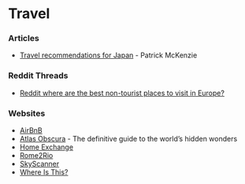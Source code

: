 # Travel

### Articles

* [Travel recommendations for Japan](https://www.kalzumeus.com/japan-recommendations/) - Patrick McKenzie

### Reddit Threads

* [Reddit where are the best non-tourist places to visit in Europe?](https://www.reddit.com/r/AskReddit/comments/65184x/reddit\_where\_are\_the\_best\_nontourist\_places\_to/)

### Websites

* [AirBnB](https://www.airbnb.it/)
* [Atlas Obscura](https://www.atlasobscura.com/) - The definitive guide to the world’s hidden wonders
* [Home Exchange](https://www.homeexchange.com/)
* [Rome2Rio](https://www.rome2rio.com/)
* [SkyScanner](https://www.skyscanner.it/)
* [Where Is This?](https://www.where-is-this.com/)

